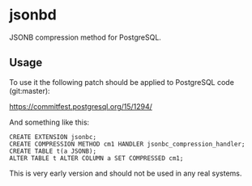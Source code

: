 # jsonbd

JSONB compression method for PostgreSQL.

## Usage

To use it the following patch should be applied to PostgreSQL code (git:master):

https://commitfest.postgresql.org/15/1294/

And something like this:

```
CREATE EXTENSION jsonbc;
CREATE COMPRESSION METHOD cm1 HANDLER jsonbc_compression_handler;
CREATE TABLE t(a JSONB);
ALTER TABLE t ALTER COLUMN a SET COMPRESSED cm1;
```

This is very early version and should not be used in any real systems.
